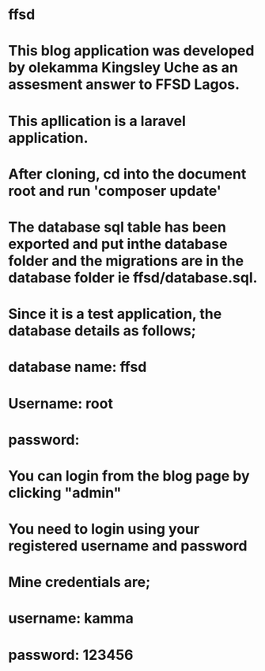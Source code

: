 # ffsd
# This blog application was developed by olekamma Kingsley Uche as an assesment answer to FFSD Lagos.
# This apllication is a laravel application.
# After cloning, cd into the document root and run 'composer update' 
# The database sql table has been exported and put inthe database folder and the migrations are in the database folder ie ffsd/database.sql.
# Since it is a test application, the database details as follows;
# database name: ffsd
# Username: root
# password:
# You can login from the blog page by clicking "admin"
# You need to login using your registered username and password
# Mine credentials are;
# username: kamma
# password: 123456
 
